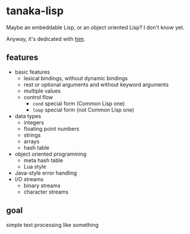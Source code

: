 # tanaka-lisp

Maybe an embeddable Lisp, or an object oriented Lisp? I don't know yet.

Anyway, it's dedicated with [him](https://oddtaxi.fandom.com/wiki/Hajime_Tanaka).

## features

- basic features
    - lexical bindings, without dynamic bindings
    - rest or optional arguments and without keyword arguments
    - multiple values
    - control flow
        - `cond` special form (Common Lisp one)
        - `loop` special form (not Common Lisp one)
- data types
    - integers
    - floating point numbers
    - strings
    - arrays
    - hash table
- object oriented programming
    - meta hash table
    - Lua style
- Java-style error handling
- I/O streams
    - binary streams
    - character streams

## goal

simple text processing like something
